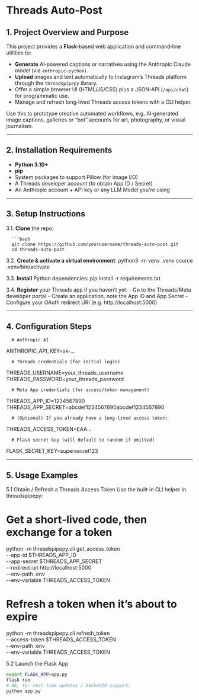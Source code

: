 # Threads Auto‑Post

## 1. Project Overview and Purpose

This project provides a **Flask**‑based web application and command‑line utilities to:

- **Generate** AI‑powered captions or narratives using the Anthropic Claude model (via `anthropic-python`).
- **Upload** images and text automatically to Instagram’s Threads platform through the `threadspipepy` library.
- Offer a simple browser UI (HTML/JS/CSS) plus a JSON‑API (`/api/chat`) for programmatic use.
- Manage and refresh long‑lived Threads access tokens with a CLI helper.

Use this to prototype creative automated workflows, e.g. AI‑generated image captions, galleries or “bot” accounts for art, photography, or visual journalism.

---

## 2. Installation Requirements

- **Python 3.10+**  
- **pip**  
- System packages to support Pillow (for image I/O)  
- A Threads developer account (to obtain App ID / Secret)  
- An Anthropic account + API key or any LLM Model you're using

---

## 3. Setup Instructions

   3.1. **Clone** the repo:

      ```bash
      git clone https://github.com/yourusername/threads-auto-post.git
      cd threads-auto-post 

   3.2. **Create & activate a virtual environment**:
      python3 -m venv .venv
      source .venv/bin/activate

   3.3. **Install** Python dependencies:
      pip install -r requirements.txt

   3.4. **Register** your Threads app if you haven’t yet:
      - Go to the Threads/Meta developer portal
      - Create an application, note the App ID and App Secret
      - Configure your OAuth redirect URI (e.g. http://localhost:5000)

---

## 4. Configuration Steps

      # Anthropic AI
   ANTHROPIC_API_KEY=sk-...
   
      # Threads credentials (for initial login)
   THREADS_USERNAME=your_threads_username
   THREADS_PASSWORD=your_threads_password
   
      # Meta App credentials (for access/token management)
   THREADS_APP_ID=1234567890
   THREADS_APP_SECRET=abcdef1234567890abcdef1234567890
   
      # (Optional) If you already have a long‑lived access token:
   THREADS_ACCESS_TOKEN=EAA...
   
      # Flask secret key (will default to random if omitted)
   FLASK_SECRET_KEY=supersecret123

---

## 5. Usage Examples

   5.1 Obtain / Refresh a Threads Access Token
   Use the built‑in CLI helper in threadspipepy:

   # Get a short‑lived code, then exchange for a token
   python -m threadspipepy.cli get_access_token \
     --app-id $THREADS_APP_ID \
     --app-secret $THREADS_APP_SECRET \
     --redirect-uri http://localhost:5000 \
     --env-path .env \
     --env-variable THREADS_ACCESS_TOKEN
   
   # Refresh a token when it’s about to expire
   python -m threadspipepy.cli refresh_token \
     --access-token $THREADS_ACCESS_TOKEN \
     --env-path .env \
     --env-variable THREADS_ACCESS_TOKEN

   5.2 Launch the Flask App
   ```bash
   export FLASK_APP=app.py
   flask run
   # OR, for real‑time updates / SocketIO support:
   python app.py
